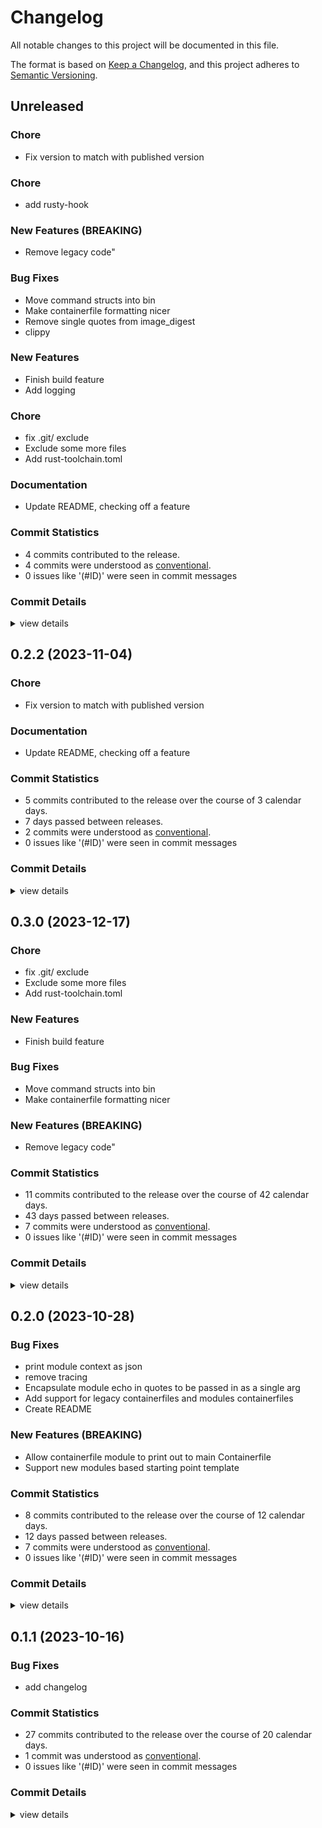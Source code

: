 # Changelog

All notable changes to this project will be documented in this file.

The format is based on [Keep a Changelog](https://keepachangelog.com/en/1.0.0/),
and this project adheres to [Semantic Versioning](https://semver.org/spec/v2.0.0.html).

## Unreleased

<csr-id-603a3335f9cd97a1905dae6c909f95bcff051686/>
<csr-id-ea6143c7f7e628ea2958ccf8193c4e0e68595d2c/>
<csr-id-13d10bedf951d70a1f42c6dbebd0098ec7a2a610/>
<csr-id-1f030d6b74ebfb2f47b6772da59529be0996a2de/>

### Chore

 - <csr-id-603a3335f9cd97a1905dae6c909f95bcff051686/> Fix version to match with published version

### Chore

 - <csr-id-5b1f99759c77377c8fbbe9c79b87d5c09c6479cd/> add rusty-hook

### New Features (BREAKING)

 - <csr-id-785fc2f7621782a1597b728c5b5e49c41364e85e/> Remove legacy code"

### Bug Fixes

 - <csr-id-006966bb351a34c435726dd7e202790001005a7c/> Move command structs into bin
 - <csr-id-49d512b3f18db3370554c0e5b57b2dfc5d1d2abd/> Make containerfile formatting nicer
 - <csr-id-b374d546833eee10ccf9f7c8203fd5fe6637e143/> Remove single quotes from image_digest
 - <csr-id-f437bdaffa48d45e510a34cbd09d0ff736f92ded/> clippy

### New Features

 - <csr-id-4ea6f772e083419f74a5a304674b58c54a4c6a99/> Finish build feature
 - <csr-id-b83cf574b8417a482c7f7fbfe9d3699aa9bd1d50/> Add logging

### Chore

 - <csr-id-ea6143c7f7e628ea2958ccf8193c4e0e68595d2c/> fix .git/ exclude
 - <csr-id-13d10bedf951d70a1f42c6dbebd0098ec7a2a610/> Exclude some more files
 - <csr-id-1f030d6b74ebfb2f47b6772da59529be0996a2de/> Add rust-toolchain.toml

### Documentation

 - <csr-id-33bee78acfd25b89599b5e26646c9faeaf1576f8/> Update README, checking off a feature

### Commit Statistics

<csr-read-only-do-not-edit/>

 - 4 commits contributed to the release.
 - 4 commits were understood as [conventional](https://www.conventionalcommits.org).
 - 0 issues like '(#ID)' were seen in commit messages

### Commit Details

<csr-read-only-do-not-edit/>

<details><summary>view details</summary>

 * **Uncategorized**
    - Remove single quotes from image_digest (b374d54)
    - Add logging (b83cf57)
    - Clippy (f437bda)
    - Add rusty-hook (5b1f997)
</details>

## 0.2.2 (2023-11-04)

<csr-id-603a3335f9cd97a1905dae6c909f95bcff051686/>

### Chore

 - <csr-id-603a3335f9cd97a1905dae6c909f95bcff051686/> Fix version to match with published version

### Documentation

 - <csr-id-33bee78acfd25b89599b5e26646c9faeaf1576f8/> Update README, checking off a feature

### Commit Statistics

<csr-read-only-do-not-edit/>

 - 5 commits contributed to the release over the course of 3 calendar days.
 - 7 days passed between releases.
 - 2 commits were understood as [conventional](https://www.conventionalcommits.org).
 - 0 issues like '(#ID)' were seen in commit messages

### Commit Details

<csr-read-only-do-not-edit/>

<details><summary>view details</summary>

 * **Uncategorized**
    - Release ublue-rs v0.2.2 (df7cc56)
    - Update changelog for release (a811667)
    - Fix version to match with published version (603a333)
    - Update README, checking off a feature (33bee78)
    - Comment out config for now (5968065)
</details>

## 0.3.0 (2023-12-17)

### Chore

 - <csr-id-ea6143c7f7e628ea2958ccf8193c4e0e68595d2c/> fix .git/ exclude
 - <csr-id-13d10bedf951d70a1f42c6dbebd0098ec7a2a610/> Exclude some more files
 - <csr-id-1f030d6b74ebfb2f47b6772da59529be0996a2de/> Add rust-toolchain.toml

### New Features

 - <csr-id-4ea6f772e083419f74a5a304674b58c54a4c6a99/> Finish build feature

### Bug Fixes

 - <csr-id-006966bb351a34c435726dd7e202790001005a7c/> Move command structs into bin
 - <csr-id-49d512b3f18db3370554c0e5b57b2dfc5d1d2abd/> Make containerfile formatting nicer

### New Features (BREAKING)

 - <csr-id-785fc2f7621782a1597b728c5b5e49c41364e85e/> Remove legacy code"

### Commit Statistics

<csr-read-only-do-not-edit/>

 - 11 commits contributed to the release over the course of 42 calendar days.
 - 43 days passed between releases.
 - 7 commits were understood as [conventional](https://www.conventionalcommits.org).
 - 0 issues like '(#ID)' were seen in commit messages

### Commit Details

<csr-read-only-do-not-edit/>

<details><summary>view details</summary>

 * **Uncategorized**
    - Release ublue-rs v0.3.0 (7745830)
    - Update changelog for release (985a3f6)
    - Finish build feature (4ea6f77)
    - Start work on build command (71d9397)
    - Update README (bcd7e71)
    - Remove legacy code" (785fc2f)
    - Move command structs into bin (006966b)
    - Make containerfile formatting nicer (49d512b)
    - Fix .git/ exclude (ea6143c)
    - Exclude some more files (13d10be)
    - Add rust-toolchain.toml (1f030d6)
</details>

## 0.2.0 (2023-10-28)

### Bug Fixes

 - <csr-id-c6f2e5b18de8a85e482583fed075fb25818d7f34/> print module context as json
 - <csr-id-52936fffb195b837c9e93be4a99f9964fadae1e4/> remove tracing
 - <csr-id-f2ab9bfd4aeb98709a8fc8aaed7b535c3010a4ad/> Encapsulate module echo in quotes to be passed in as a single arg
 - <csr-id-b1b2b0b2ac2be3655066317246486bc337f38ad4/> Add support for legacy containerfiles and modules containerfiles
 - <csr-id-731e1d75671ebc764dbfa052c72b0df3fbd1141a/> Create README

### New Features (BREAKING)

 - <csr-id-9564ca0af36cb9ba26ba6c158dd1e24db90deee5/> Allow containerfile module to print out to main Containerfile
 - <csr-id-85aadf73e520b5f0c14c2e98093745c45a52b0c1/> Support new modules based starting point template

### Commit Statistics

<csr-read-only-do-not-edit/>

 - 8 commits contributed to the release over the course of 12 calendar days.
 - 12 days passed between releases.
 - 7 commits were understood as [conventional](https://www.conventionalcommits.org).
 - 0 issues like '(#ID)' were seen in commit messages

### Commit Details

<csr-read-only-do-not-edit/>

<details><summary>view details</summary>

 * **Uncategorized**
    - Release ublue-rs v0.2.0 (6b0f684)
    - Print module context as json (c6f2e5b)
    - Allow containerfile module to print out to main Containerfile (9564ca0)
    - Remove tracing (52936ff)
    - Encapsulate module echo in quotes to be passed in as a single arg (f2ab9bf)
    - Add support for legacy containerfiles and modules containerfiles (b1b2b0b)
    - Support new modules based starting point template (85aadf7)
    - Create README (731e1d7)
</details>

## 0.1.1 (2023-10-16)

### Bug Fixes

 - <csr-id-b39fb4cf1f19fee8ddd183a2401fe88143cf4dd7/> add changelog

### Commit Statistics

<csr-read-only-do-not-edit/>

 - 27 commits contributed to the release over the course of 20 calendar days.
 - 1 commit was understood as [conventional](https://www.conventionalcommits.org).
 - 0 issues like '(#ID)' were seen in commit messages

### Commit Details

<csr-read-only-do-not-edit/>

<details><summary>view details</summary>

 * **Uncategorized**
    - Release ublue-rs v0.1.1 (0e4036b)
    - Release ublue-rs v0.1.1 (5d3756b)
    - Add changelog (b39fb4c)
    - Revert back to published version number (acc29d6)
    - Ignore the .sccache dir just in case (c6a339c)
    - Remove license-file prop (89acdbc)
    - Include the cargo build pipeline (7f89c4e)
    - Add features section (5c503ef)
    - Put init and build behind feature flags (073ad4c)
    - Make changes to exclude and license (90bab6c)
    - Start work on pipeline (21beccd)
    - Start work on init command (564ea91)
    - Don't specify specific include (bc4557a)
    - Set bin (6b6578b)
    - Remove default-run (fcf653d)
    - Update Cargo.toml in order to publish (6753ab5)
    - Fix recipe and templates (8668a7a)
    - Fix template (c415f6a)
    - Clean up the code a bit (bd04489)
    - Create autorun script capabilities (2cd8878)
    - Add LICENSE (a28f0af)
    - Allow for custom Containerfile adding (69effba)
    - Get cli in basic working order (bd6fabd)
    - Able to generate a Containerfile (e42cda0)
    - Making some progress (5361b36)
    - Create templates, serialization structs, and cli arg parsing (783c53e)
    - Initial commit (6a7cadd)
</details>

